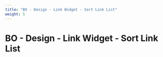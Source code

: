 ```yaml
---
title: "BO - Design - Link Widget - Sort Link List"
weight: 5
---
```


# BO - Design - Link Widget - Sort Link List
